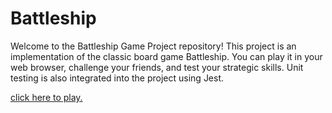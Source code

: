 # Battleship
Welcome to the Battleship Game Project repository! This project is an implementation of the classic board game Battleship. You can play it in your web browser, challenge your friends, and test your strategic skills. Unit testing is also integrated into the project using Jest.

[click here to play.](https://susekh.github.io/Battleship/)